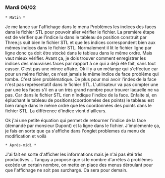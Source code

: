 ### Mardi 06/02
    * Matin *
Je me lance sur l'affichage dans le menu Problèmes les indices des faces dans le fichier STL pour 
pouvoir aller vérifier le fichier. 
La première étape est de vérifier que l'indice lu dans le tableau de position construit par Three.js suit bien 
le fichier STL et que les indices correspondent bien aux mêmes indices dans le fichier STL. Normalement il lit 
le fichier ligne par ligne donc ça doit être stocké dans le tableau dans le même ordre. Mais vaut mieux 
vérifier. 
Avant ça, je dois trouver comment enregistrer les indices des mauvaises faces par rapport à ce qui a déjà 
été fait, sans tout casser. C'est pas une mince affaire. 
Ok il y a un mélange qui s'effectue car pour un même fichier, ce n'est jamais le même indice de face problème 
qui tombe. C'est bien problématique. De plus pour moi avoir l'index de la face n'est pas représentatif 
dans le fichier STL. L'utilisateur va pas compter une par une les faces s'il en a un très grand nombre 
pour trouver laquelle ne va pas. Car dans le fichier STL rien n'indique l'indice de la face. 
Enfaite si, en épluchant le tableau de positions(coordonnées des points) le tableau est bien rangé dans le 
même ordre que les coordonnées des points dans le fichier STL. La différence d'indice vient d'ailleurs. 

Ok j'ai une petite équation qui permet de retourner l'indice de la face (demandé par monsieur Dupont) 
et la ligne dans le fichier. J'implémente ça, je fais en sorte que ça s'affiche dans l'onglet problemes 
du menu de modification et voilà 

    * Après-midi * 
J'ai fait en sorte d'afficher les informations mais je n'ai pas été très productives... 
Tanguy a proposé que si le nombre d'arrêtes à problèmes excède un certain nombre, on mette en place des 
menus déroulant pour que l'affichage ne soit pas surchargé. Ca sera pour demain. 
